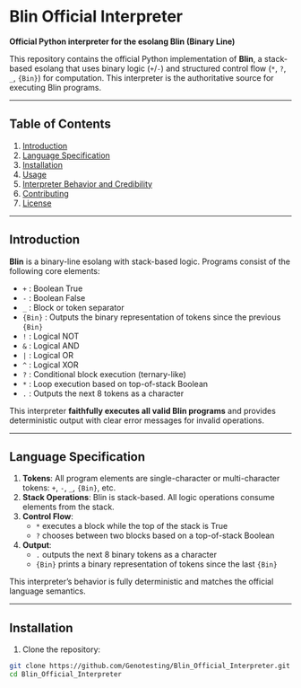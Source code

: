 # Blin Official Interpreter

**Official Python interpreter for the esolang Blin (Binary Line)**

This repository contains the official Python implementation of **Blin**, a stack-based esolang that uses binary logic (`+`/`-`) and structured control flow (`*`, `?`, `_`, `{Bin}`) for computation. This interpreter is the authoritative source for executing Blin programs.

---

## Table of Contents

1. [Introduction](#introduction)  
2. [Language Specification](#language-specification)  
3. [Installation](#installation)  
4. [Usage](#usage)  
5. [Interpreter Behavior and Credibility](#interpreter-behavior-and-credibility)  
6. [Contributing](#contributing)  
7. [License](#license)  

---

## Introduction

**Blin** is a binary-line esolang with stack-based logic. Programs consist of the following core elements:

- `+` : Boolean True  
- `-` : Boolean False  
- `_` : Block or token separator  
- `{Bin}` : Outputs the binary representation of tokens since the previous `{Bin}`  
- `!` : Logical NOT  
- `&` : Logical AND  
- `|` : Logical OR  
- `^` : Logical XOR  
- `?` : Conditional block execution (ternary-like)  
- `*` : Loop execution based on top-of-stack Boolean  
- `.` : Outputs the next 8 tokens as a character  

This interpreter **faithfully executes all valid Blin programs** and provides deterministic output with clear error messages for invalid operations.

---

## Language Specification

1. **Tokens**: All program elements are single-character or multi-character tokens: `+`, `-`, `_`, `{Bin}`, etc.  
2. **Stack Operations**: Blin is stack-based. All logic operations consume elements from the stack.  
3. **Control Flow**:  
   - `*` executes a block while the top of the stack is True  
   - `?` chooses between two blocks based on a top-of-stack Boolean  
4. **Output**:  
   - `.` outputs the next 8 binary tokens as a character  
   - `{Bin}` prints a binary representation of tokens since the last `{Bin}`  

This interpreter’s behavior is fully deterministic and matches the official language semantics.

---

## Installation

1. Clone the repository:

```bash
git clone https://github.com/Genotesting/Blin_Official_Interpreter.git
cd Blin_Official_Interpreter
